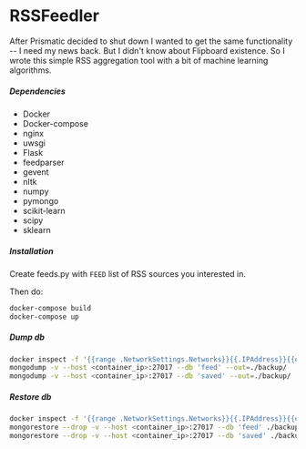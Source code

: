 RSSFeedler
======

After Prismatic decided to shut down I wanted to get the same functionality -- I need my news back. But I didn't know about Flipboard existence. So I wrote this simple RSS aggregation tool with a bit of machine learning algorithms.

##### Dependencies

* Docker
* Docker-compose
* nginx
* uwsgi
* Flask
* feedparser
* gevent
* nltk
* numpy
* pymongo
* scikit-learn
* scipy
* sklearn

##### Installation

Create feeds.py with `FEED` list of RSS sources you interested in.

Then do:

```bash
docker-compose build
docker-compose up
```


##### Dump db

```bash
docker inspect -f '{{range .NetworkSettings.Networks}}{{.IPAddress}}{{end}}' <container_id>
mongodump -v --host <container_ip>:27017 --db 'feed' --out=./backup/
mongodump -v --host <container_ip>:27017 --db 'saved' --out=./backup/
```


##### Restore db

```bash
docker inspect -f '{{range .NetworkSettings.Networks}}{{.IPAddress}}{{end}}' <container_id>
mongorestore --drop -v --host <container_ip>:27017 --db 'feed' ./backup/feed/
mongorestore --drop -v --host <container_ip>:27017 --db 'saved' ./backup/feed/
```
